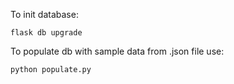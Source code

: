 To init database:

`flask db upgrade`

To populate db with sample data from .json file use:

`python populate.py`
